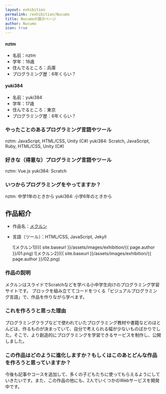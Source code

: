 ```yaml
---
layout: exhibition
permalink: /exhibition/Nucumo
title: Nucumoの展示ページ
author: Nucumo
icon: true
---
```

#### nztm
- 名前：nztm
- 学年：18歳
- 住んでるところ：兵庫
- プログラミング歴：6年くらい？

#### yuki384
- 名前：yuki384
- 学年：17歳
- 住んでるところ：東京
- プログラミング歴：6年くらい？

### やったことのあるプログラミング言語やツール

nztm: JavaScript, HTML/CSS, Unity (C#)
yuki384: Scratch, JavaScript, Ruby, HTML/CSS, Unity (C#)

### 好きな（得意な）プログラミング言語やツール

nztm: Vue.js
yuki384: Scratch

### いつからプログラミングをやってますか？

nztm: 中学1年のときから
yuki384: 小学6年のときから

## 作品紹介

- 作品名：[メクルン](https://mekurun.com/)
- 言語（ツール）：HTML/CSS, JavaScript, Jekyll

    ![メクルン1]({{ site.baseurl }}/assets/images/exhibition/{{ page.author }}/01.png)
    ![メクルン2]({{ site.baseurl }}/assets/images/exhibition/{{ page.author }}/02.png)

### 作品の説明

メクルンはスライドでScratchなどを学べる小中学生向けのプログラミング学習サイトです。
ブロックを組み立ててコードをつくる「ビジュアルプログラミング言語」で、作品を作りながら学べます。

### これを作ろうと思った理由

プログラミングクラブなどで使われていたプログラミング教材や書籍などのほとんどは、作るものが決まっていて、自分で考えられる幅が少ないものばかりでした。そこで、より創造的にプログラミングを学習できるサービスを制作し、公開しました。

### この作品はどのように進化しますか？もしくはこのあとどんな作品を作ろうと思っていますか？

今後も記事やコースを追加して、多くの子どもたちに使ってもらえるようにしていきたいです。また、この作品の他にも、2人でいくつかのWebサービスを開発中です。
